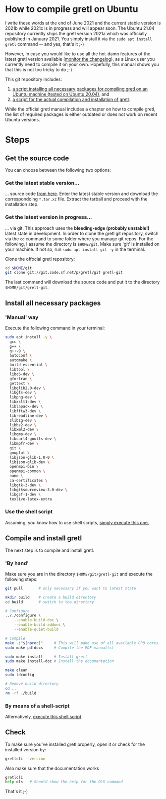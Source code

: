 # How to compile gretl on Ubuntu
I write these words at the end of June 2021 and the current stable version is 2021b while 2021c is in progress and will appear soon. The Ubuntu 21.04 repository currently ships the gretl version 2021a which was officially published in January 2021. You simply install it via the `sudo apt install gretl` command -- and yes, that's it ;-)

However, in case you would like to use all the hot-damn features of the latest gretl version available ([monitor the changelog](http://gretl.sourceforge.net/ChangeLog.html)), as a Linux user you currently need to compile it on your own. Hopefully, this manual shows you that this is not too tricky to do ;-)

This git repository includes:

1. [a script installing all necessary packages for compiling gretl on an Ubuntu machine (tested on Ubuntu 20.04)](https://raw.githubusercontent.com/atecon/install_gretl_ubuntu/main/scripts/install_packages.sh), and
3. [a script for the actual compilation and installation of gretl](https://raw.githubusercontent.com/atecon/install_gretl_ubuntu/main/scripts/install_packages.sh).

While the official gretl manual includes a chapter on how to compile gretl, the list of required packages is either outdated or does not work on recent Ubuntu versions.


# Steps

## Get the source code
You can choose between the following two options:

### Get the **latest stable version**...
... source code [from here](https://sourceforge.net/projects/gretl/files/gretl/). Enter the latest stable version and download the correspondoing `*.tar.xz` file. Extract the tarball and proceed with the installation step. 

### Get the **latest version in progress**...
... via git. This approach uses the **bleeding-edge (probably unstable!)** latest state in development. In order to clone the gretl git repository, switch via the `cd` command to some folder where you manage git repos. For the following, I assume the directory is `$HOME/git`. Make sure 'git' is installed on your machine. If not so, run `sudo apt install git -y` in the terminal.

Clone the offocial gretl repository:
```bash
cd $HOME/git
git clone git://git.code.sf.net/p/gretl/git gretl-git
```

The last command will download the source code and put it to the directory `$HOME/git/grelt-git`.

## Install all necessary packages
### 'Manual' way
Execute the following command in your terminal:
```bash
sudo apt install -y \
  gcc \
  g++ \
  g++-9 \
  autoconf \
  automake \
  build-essential \
  libtool \
  libc6-dev \
  gfortran \
  gettext \
  libglib2.0-dev \
  libgfs-dev \
  libpng-dev \
  libxslt1-dev \
  liblapack-dev \
  libfftw3-dev \
  libreadline-dev \
  zlib1g-dev \
  libbz2-dev \
  libxml2-dev \
  libgmp-dev \
  libcurl4-gnutls-dev \
  libmpfr-dev \
  git \
  gnuplot \
  libjson-glib-1.0-0 \
  libjson-glib-dev \
  openmpi-bin \
  openmpi-common \
  nano \
  ca-certificates \
  libgtk-3-dev \
  libgtksourceview-3.0-dev \
  libgsf-1-dev \
  texlive-latex-extra
```

### Use the shell script
Assuming, you know how to use shell scripts, [simply execute this one.](https://raw.githubusercontent.com/atecon/install_gretl_ubuntu/main/scripts/install_packages.sh)

## Compile and install gretl
The next step is to compile and install gretl. 

### 'By hand'
Make sure you are in the directory `$HOME/git/gretl-git` and execute the following steps:

```bash
git pull       # only necessary if you want to latest state

mkdir build    # create a build directory
cd build       # switch to the directory

# Configure
.././configure \
	--enable-build-doc \
	--enable-build-addons \
	--enable-quiet-build

# Compile
make -j"$(nproc)"     # This will make use of all available CPU cores
sudo make pdfdocs     # Compile the PDF manual(s)

sudo make install     # Install gretl
sudo make install-doc # Install the documentation

make clean
sudo ldconfig

# Remove build directory
cd ..
rm -rf ./build
```

### By means of a shell-script
Alternatively, [execute this shell script](https://raw.githubusercontent.com/atecon/install_gretl_ubuntu/main/scripts/install_packages.sh).

## Check
To make sure you've installed gretl properly, open it or check for the installed version by:
```bash
gretlcli --version
```

Also make sure that the documentation works
```bash
gretlcli
help ols   # Should show the help for the OLS command
```


That's it ;-)
